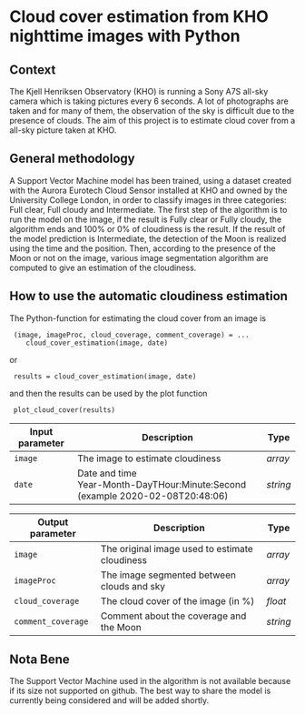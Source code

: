 #  Cloud cover estimation from KHO nighttime images with Python

## Context

The Kjell Henriksen Observatory (KHO) is running a Sony A7S all-sky camera 
which is taking pictures every 6 seconds. A lot of photographs are 
taken and for many of them, the observation of the sky is difficult 
due to the presence of clouds. The aim of this project is to estimate 
cloud cover from a  all-sky picture taken at KHO. 

## General methodology

A Support Vector Machine model has been trained, using a dataset created
with the Aurora Eurotech Cloud Sensor installed at KHO and owned by the
University College London, in order to classify images in three
categories: Full clear, Full cloudy and Intermediate. The first step of the algorithm
is to run the model on the image, if the result is Fully clear or Fully cloudy,
the algorithm ends and 100% or 0% of cloudiness is the result. If the result of the
model prediction is Intermediate, the detection of the Moon is realized using the time
and the position. Then, according to the presence of the Moon or not on the image, various image segmentation
algorithm are computed to give an estimation of the cloudiness. 

## How to use the automatic cloudiness estimation 

The Python-function for estimating the cloud cover from an image is

```
 (image, imageProc, cloud_coverage, comment_coverage) = ...
    cloud_cover_estimation(image, date)
```
or
```
 results = cloud_cover_estimation(image, date)
```
and then the results can be used by the plot function
```
 plot_cloud_cover(results)
```

| Input parameter | Description                                                                    | Type     |
|-----------------|--------------------------------------------------------------------------------|----------|
| `image`         | The image to estimate cloudiness                                               | *array*  |
| `date`          | Date and time <br/>Year-Month-DayTHour:Minute:Second (example 2020-02-08T20:48:06) | *string* |

| Output parameter   | Description                                    | Type     |
|--------------------|------------------------------------------------|----------|
| `image`            | The original image used to estimate cloudiness | *array*  |
| `imageProc`        | The image segmented between clouds and sky     | *array*  |
| `cloud_coverage`   | The cloud cover of the image (in %)            | *float*  |
| `comment_coverage` | Comment about the coverage and the Moon        | *string* |

## Nota Bene

The Support Vector Machine used in the algorithm is not available because if its size not supported on github. The best way to share the model is currently being considered and will be added shortly.

